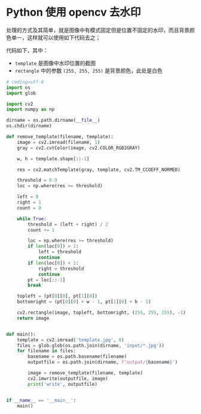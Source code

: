 # Python 使用 opencv 去水印

[annotation]: [id] (ab7288ac-7a2c-4380-80aa-d82a102ca733)
[annotation]: [status] (public)
[annotation]: [create_time] (2021-09-12 21:52:46)
[annotation]: [category] (计算机技术)
[annotation]: [tags] (Python|OpenCV)
[annotation]: [comments] (true)
[annotation]: [url] (http://blog.ccyg.studio/article/ab7288ac-7a2c-4380-80aa-d82a102ca733)

处理的方式及其简单，就是图像中有模式固定但是位置不固定的水印，而且背景颜色单一，这样就可以使用如下代码去之；

代码如下，其中：

- `template` 是图像中水印位置的截图
- `rectangle` 中的参数 `(255, 255, 255)` 是背景颜色，此处是白色

```python
# coding=utf-8
import os
import glob

import cv2
import numpy as np

dirname = os.path.dirname(__file__)
os.chdir(dirname)

def remove_template(filename, template):
    image = cv2.imread(filename, 1)
    gray = cv2.cvtColor(image, cv2.COLOR_RGB2GRAY)

    w, h = template.shape[::-1]

    res = cv2.matchTemplate(gray, template, cv2.TM_CCOEFF_NORMED)

    threshold = 0.9
    loc = np.where(res >= threshold)

    left = 0
    right = 1
    count = 0

    while True:
        threshold = (left + right) / 2
        count += 1

        loc = np.where(res >= threshold)
        if len(loc[0]) > 1:
            left = threshold
            continue
        if len(loc[0]) < 1:
            right = threshold
            continue
        pt = loc[::-1]
        break

    topleft = (pt[0][0], pt[1][0])
    bottomright = (pt[0][0] + w - 1, pt[1][0] + h - 1)

    cv2.rectangle(image, topleft, bottomright, (255, 255, 255), -1)
    return image


def main():
    template = cv2.imread('template.jpg', 0)
    files = glob.glob(os.path.join(dirname, 'input/*.jpg'))
    for filename in files:
        basename = os.path.basename(filename)
        outputfile = os.path.join(dirname, f'output/{basename}')

        image = remove_template(filename, template)
        cv2.imwrite(outputfile, image)
        print('write', outputfile)


if __name__ == '__main__':
    main()
```